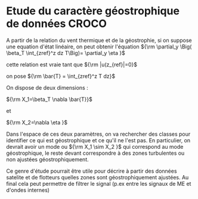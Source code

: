 # Etude du caractère géostrophique de données CROCO

A partir de la relation du vent thermique et de la géostrophie, si on suppose une equation d'état linéaire, on peut obtenir l'équation 
${\rm \partial_y  \Big( \beta_T \int_{zref}^z dz T\Big)=  \partial_y \eta }$

cette relation est vraie tant que ${\rm |u(z_{ref}|=0}$

on pose ${\rm \bar{T} = \int_{zref}^z  T  dz}$

On dispose de deux dimensions : 

${\rm X_1=\beta_T \nabla \bar{T}}$ 

et 

${\rm X_2=\nabla \eta }$

Dans l'espace de ces deux paramètres, on va rechercher des classes pour identifier ce qui est géostrophique et ce qu'il ne l'est pas. En particulier, on devrait avoir un mode ou ${\rm X_1 \sim X_2 }$ qui correspond au mode géostrophique, le reste devant correspondre à des zones turbulentes ou non ajustées géostrophiquement.

Ce genre d'étude pourrait être utile pour décrire à partir des données satelite et de flotteurs quelles zones sont géostrophiquement ajustées. 
 Au final cela peut permettre de filtrer le signal (p.ex entre les signaux de ME et d'ondes internes)
